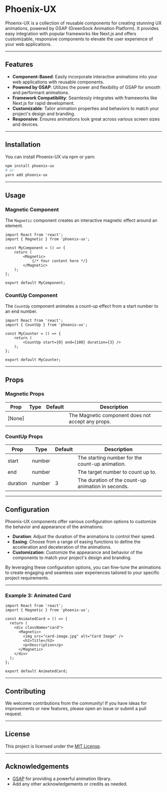 
# Phoenix-UX

Phoenix-UX is a collection of reusable components for creating stunning UX animations, powered by GSAP (GreenSock Animation Platform). It provides easy integration with popular frameworks like Next.js and offers customizable, responsive components to elevate the user experience of your web applications.

---

## Features

- **Component-Based**: Easily incorporate interactive animations into your web applications with reusable components.
- **Powered by GSAP**: Utilizes the power and flexibility of GSAP for smooth and performant animations.
- **Framework Compatibility**: Seamlessly integrates with frameworks like Next.js for rapid development.
- **Customizable**: Tailor animation properties and behaviors to match your project's design and branding.
- **Responsive**: Ensures animations look great across various screen sizes and devices.

---

## Installation

You can install Phoenix-UX via npm or yarn:

```bash
npm install phoenix-ux
# or
yarn add phoenix-ux
```

---

## Usage

### Magnetic Component

The `Magnetic` component creates an interactive magnetic effect around an element.

```tsx
import React from 'react';
import { Magnetic } from 'phoenix-ux';

const MyComponent = () => {
    return (
        <Magnetic>
            {/* Your content here */}
        </Magnetic>
    );
};

export default MyComponent;
```

### CountUp Component

The `CountUp` component animates a count-up effect from a start number to an end number.

```tsx
import React from 'react';
import { CountUp } from 'phoenix-ux';

const MyCounter = () => {
    return (
        <CountUp start={0} end={100} duration={3} />
    );
};

export default MyCounter;
```

---

## Props

### Magnetic Props

| Prop      | Type     | Default  | Description                              |
| --------- | -------- | -------- | ---------------------------------------- |
| [None]    |          |          | The Magnetic component does not accept any props. |

### CountUp Props

| Prop      | Type     | Default  | Description                              |
| --------- | -------- | -------- | ---------------------------------------- |
| start     | number   |          | The starting number for the count-up animation. |
| end       | number   |          | The target number to count up to.        |
| duration  | number   | 3        | The duration of the count-up animation in seconds. |

---

## Configuration

Phoenix-UX components offer various configuration options to customize the behavior and appearance of the animations:

- **Duration**: Adjust the duration of the animations to control their speed.
- **Easing**: Choose from a range of easing functions to define the acceleration and deceleration of the animations.
- **Customization**: Customize the appearance and behavior of the components to match your project's design and branding.

By leveraging these configuration options, you can fine-tune the animations to create engaging and seamless user experiences tailored to your specific project requirements.

---

### Example 3: Animated Card

```tsx
import React from 'react';
import { Magnetic } from 'phoenix-ux';

const AnimatedCard = () => {
  return (
    <div className="card">
      <Magnetic>
        <img src="card-image.jpg" alt="Card Image" />
        <h2>Title</h2>
        <p>Description</p>
      </Magnetic>
    </div>
  );
};

export default AnimatedCard;
```

---

## Contributing

We welcome contributions from the community! If you have ideas for improvements or new features, please open an issue or submit a pull request.

---

## License

This project is licensed under the [MIT License](LICENSE).

---

## Acknowledgements

- [GSAP](https://greensock.com/) for providing a powerful animation library.
- Add any other acknowledgements or credits as needed.
